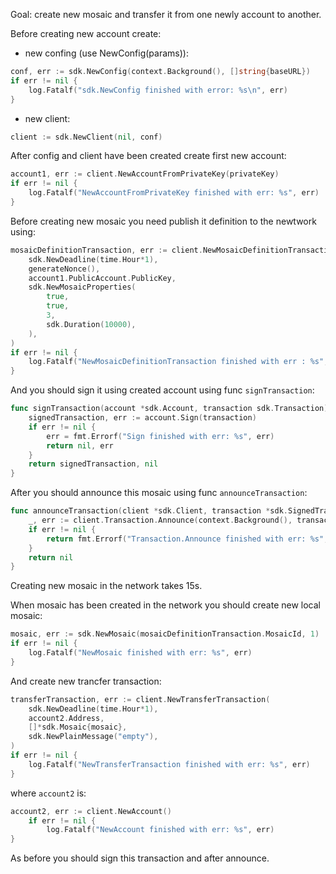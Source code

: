 Goal: create new mosaic and transfer it from one newly account to another.

Before creating new account create:
- new confing (use NewConfig(params)):
```go
conf, err := sdk.NewConfig(context.Background(), []string{baseURL})
if err != nil {
    log.Fatalf("sdk.NewConfig finished with error: %s\n", err)
}
```
- new client:
```go 
client := sdk.NewClient(nil, conf)
```

After config and client have been created create first new account:
```go
account1, err := client.NewAccountFromPrivateKey(privateKey)
if err != nil {
    log.Fatalf("NewAccountFromPrivateKey finished with err: %s", err)
}
```

Before creating new mosaic you need publish it definition to the newtwork using:
```go
mosaicDefinitionTransaction, err := client.NewMosaicDefinitionTransaction(
    sdk.NewDeadline(time.Hour*1),
    generateNonce(),
    account1.PublicAccount.PublicKey,
    sdk.NewMosaicProperties(
        true,
        true,
        3,
        sdk.Duration(10000),
    ),
)
if err != nil {
    log.Fatalf("NewMosaicDefinitionTransaction finished with err : %s", err)
}
```

And you should sign it using created account using func `signTransaction`:
```go
func signTransaction(account *sdk.Account, transaction sdk.Transaction) (*sdk.SignedTransaction, error) {
    signedTransaction, err := account.Sign(transaction)
    if err != nil {
        err = fmt.Errorf("Sign finished with err: %s", err)
        return nil, err
    }
    return signedTransaction, nil
}
```

After you should announce this mosaic using func `announceTransaction`:
```go
func announceTransaction(client *sdk.Client, transaction *sdk.SignedTransaction) error {
    _, err := client.Transaction.Announce(context.Background(), transaction)
    if err != nil {
        return fmt.Errorf("Transaction.Announce finished with err: %s", err)
    }
    return nil
}
```

Creating new mosaic in the network takes 15s.

When mosaic has been created in the network you should create new local mosaic:
```go
mosaic, err := sdk.NewMosaic(mosaicDefinitionTransaction.MosaicId, 1)
if err != nil {
    log.Fatalf("NewMosaic finished with err: %s", err)
}
```

And create new trancfer transaction:
```go
transferTransaction, err := client.NewTransferTransaction(
    sdk.NewDeadline(time.Hour*1),
    account2.Address,
    []*sdk.Mosaic{mosaic},
    sdk.NewPlainMessage("empty"),
)
if err != nil {
    log.Fatalf("NewTransferTransaction finished with err: %s", err)
}
```
where `account2` is:
```go
account2, err := client.NewAccount()
    if err != nil {
        log.Fatalf("NewAccount finished with err: %s", err)
}
```

As before you should sign this transaction and after announce.